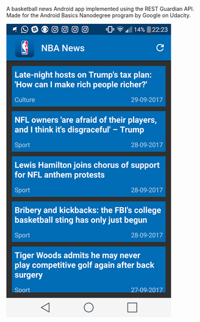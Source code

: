 A basketball news Android app implemented using the REST Guardian API. Made for the Android Basics Nanodegree program by Google on Udacity.

![App Screenshot](Screenshot.png)
